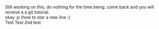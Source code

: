 Still working on this. do nothing for the time being. come back and you will receive a a git tutorial.  
okay :p (how to star a new line :(  
Test Test
2nd test
